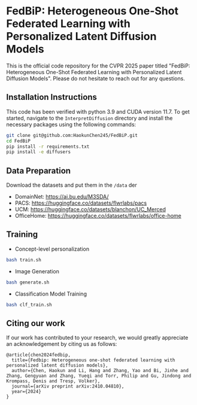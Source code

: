 # FedBiP: Heterogeneous One-Shot Federated Learning with Personalized Latent Diffusion Models

This is the official code repository for the CVPR 2025 paper titled "FedBiP: Heterogeneous One-Shot Federated Learning with Personalized Latent Diffusion Models". Please do not hesitate to reach out for any questions.


## Installation Instructions

This code has been verified with python 3.9 and CUDA version 11.7. To get started, navigate to the `InterpretDiffusion` directory and install the necessary packages using the following commands:

```bash
git clone git@github.com:HaokunChen245/FedBiP.git
cd FedBiP
pip install -r requirements.txt
pip install -e diffusers
```

## Data Preparation
Download the datasets and put them in the ``/data`` der
* DomainNet: https://ai.bu.edu/M3SDA/
* PACS: https://huggingface.co/datasets/flwrlabs/pacs
* UCM: https://huggingface.co/datasets/blanchon/UC_Merced
* OfficeHome: https://huggingface.co/datasets/flwrlabs/office-home

## Training
* Concept-level personalization
```bash
bash train.sh
```

* Image Generation
```bash
bash generate.sh
```

* Classification Model Training
```bash
bash clf_train.sh
```

## Citing our work
If our work has contributed to your research, we would greatly appreciate an acknowledgement by citing us as follows:
```
@article{chen2024fedbip,
  title={Fedbip: Heterogeneous one-shot federated learning with personalized latent diffusion models},
  author={Chen, Haokun and Li, Hang and Zhang, Yao and Bi, Jinhe and Zhang, Gengyuan and Zhang, Yueqi and Torr, Philip and Gu, Jindong and Krompass, Denis and Tresp, Volker},
  journal={arXiv preprint arXiv:2410.04810},
  year={2024}
}
 
